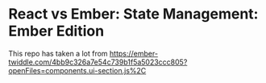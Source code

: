 # React vs Ember: State Management: Ember Edition

This repo has taken a lot from
https://ember-twiddle.com/4bb9c326a7e54c739b1f5a5023ccc805?openFiles=components.ui-section.js%2C
